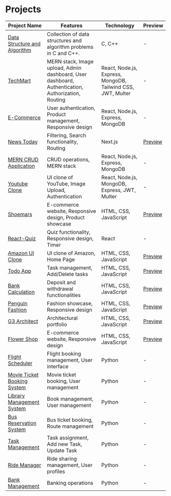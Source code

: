 # Projects

| Project Name | Features | Technology | Preview |
|--------------|----------|------------|---------|
| [Data Structure and Algorithm](https://github.com/ih-rakib/Data-Structure-and-Algorithm) | Collection of data structures and algorithm problems in C and C++. | C, C++ | - |
| [TechMart](https://github.com/ih-rakib/TechMart) | MERN stack, Image upload, Admin dashboard, User dashboard, Authentication, Authorization, Routing | React, Node.js, Express, MongoDB, Tailwind CSS, JWT, Multer | - |
| [E-Commerce](https://github.com/ih-rakib/E-Commerce) | User authentication, Product management, Responsive design | React, Node.js, Express, MongoDB | - |
| [News Today](https://github.com/ih-rakib/News-Today) | Filtering, Search functionality, Routing | Next.js | [Preview](https://news-today-six.vercel.app/) |
| [MERN CRUD Application](https://github.com/ih-rakib/mern-CRUD-application) | CRUD operations, MERN stack | React, Node.js, Express, MongoDB | - |
| [Youtube Clone](https://github.com/ih-rakib/youtube-clone) | UI clone of YouTube, Image Upload, Authentication | React, Node.js, MongoDB, Express, JWT, Multer | - |
| [Shoemars](https://github.com/ih-rakib/Shoemars) | E-commerce website, Responsive design, Product showcase | HTML, CSS, JavaScript | [Preview](https://ih-rakib.github.io/Shoemars/) |
| [React-Quiz](https://github.com/ih-rakib/React-Quiz) | Quiz functionality, Responsive design, Timer | React | - |
| [Amazon UI Clone](https://github.com/ih-rakib/Amazon-Clone) | UI clone of Amazon, Home Page | HTML, CSS, JavaScript | [Preview](https://ih-rakib.github.io/Amazon-Clone/) |
| [Todo App](https://github.com/ih-rakib/Todo-App) | Task management, Add/Delete tasks | HTML, CSS, JavaScript | [Preview](https://todo-app-delta-neon.vercel.app/) |
| [Bank Calculation](https://github.com/ih-rakib/Bank-Calculation) | Deposit and withdrawal functionalities | HTML, CSS, JavaScript | [Preview](https://ih-rakib.github.io/Bank-Calculation/) |
| [Penguin Fashion](https://github.com/ih-rakib/Penguin-Fashion) | Fashion showcase, Responsive design | HTML, CSS, JavaScript | [Preview](https://ih-rakib.github.io/Penguin-Fashion/) |
| [G3 Architect](https://github.com/ih-rakib/G3-Architect) | Architectural portfolio | HTML, CSS, JavaScript | [Preview](https://ih-rakib.github.io/G3-Architect/) |
| [Flower Shop](https://github.com/ih-rakib/Flower-Shop) | E-commerce website, Responsive design | HTML, CSS, JavaScript | [Preview](https://ih-rakib.github.io/Flower-Shop/) |
| [Flight Scheduler](https://github.com/ih-rakib/Flight-Scheduler) | Flight booking management, User interface | Python | - |
| [Movie Ticket Booking System](https://github.com/ih-rakib/Movie-Ticket-Booking-System) | Movie ticket booking, User management | Python | - |
| [Library Management System](https://github.com/ih-rakib/Library-Management-System) | Book management, User management | Python | - |
| [Bus Reservation System](https://github.com/ih-rakib/Bus-Reservation-System) | Bus ticket booking, Route management | Python | - |
| [Task Management](https://github.com/ih-rakib/Task-Management-) | Task assignment, Add new Task, Update Task | Python | - |
| [Ride Manager](https://github.com/ih-rakib/Ride-Manager) | Ride sharing management, User profiles | Python | - |
| [Bank Management](https://github.com/ih-rakib/bank-management) | Banking operations | Python | - |
